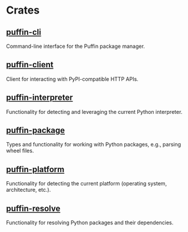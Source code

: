 # Crates

## [puffin-cli](./puffin-cli)

Command-line interface for the Puffin package manager.

## [puffin-client](./puffin-client)

Client for interacting with PyPI-compatible HTTP APIs.

## [puffin-interpreter](./puffin-interpreter)

Functionality for detecting and leveraging the current Python interpreter.

## [puffin-package](./puffin-package)

Types and functionality for working with Python packages, e.g., parsing wheel files.

## [puffin-platform](./puffin-platform)

Functionality for detecting the current platform (operating system, architecture, etc.).

## [puffin-resolve](./puffin-resolve)

Functionality for resolving Python packages and their dependencies.
